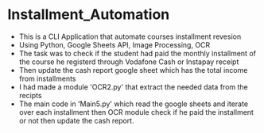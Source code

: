 # Installment_Automation

- This is a CLI Application that automate courses installment revesion
- Using Python, Google Sheets API, Image Processing, OCR
- The task was to check if the student had paid the monthly installment of the course he registerd through Vodafone Cash or Instapay receipt
- Then update the cash report google sheet which has the total income from installments
- I had made a module 'OCR2.py' that extract the needed data from the recipts
- The main code in 'Main5.py' which read the google sheets and iterate over each installment then OCR module check if he paid the installment or not then update the cash report. 
